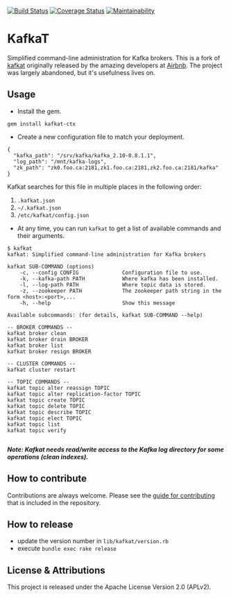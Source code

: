 [![Build Status](https://travis-ci.org/ctxswitch/kafkat.png?branch=master)](https://travis-ci.org/ctxswitch/kafkat)
[![Coverage Status](https://coveralls.io/repos/github/ctxswitch/kafkat/badge.svg?branch=master)](https://coveralls.io/github/ctxswitch/kafkat?branch=master)
[![Maintainability](https://api.codeclimate.com/v1/badges/7fb0ef80004b68e1373c/maintainability)](https://codeclimate.com/github/ctxswitch/kafkat/maintainability)

# KafkaT

Simplified command-line administration for Kafka brokers.  This is a fork of [kafkat](https://github.com/airbnb/kafkat) originally released by the amazing developers at [Airbnb](opensource@airbnb.com).  The project was largely abandoned, but it's usefulness lives on.

## Usage

* Install the gem.

```
gem install kafkat-ctx
```

* Create a new configuration file to match your deployment.

```
{
  "kafka_path": "/srv/kafka/kafka_2.10-0.8.1.1",
  "log_path": "/mnt/kafka-logs",
  "zk_path": "zk0.foo.ca:2181,zk1.foo.ca:2181,zk2.foo.ca:2181/kafka"
}
```

Kafkat searches for this file in multiple places in the following order:

1. `.kafkat.json`
2. `~/.kafkat.json`
3. `/etc/kafkat/config.json`

* At any time, you can run `kafkat` to get a list of available commands and their arguments.

```
$ kafkat
kafkat: Simplified command-line administration for Kafka brokers

kafkat SUB-COMMAND (options)
    -c, --config CONFIG              Configuration file to use.
    -k, --kafka-path PATH            Where kafka has been installed.
    -l, --log-path PATH              Where topic data is stored.
    -z, --zookeeper PATH             The zookeeper path string in the form <host>:<port>,...
    -h, --help                       Show this message

Available subcommands: (for details, kafkat SUB-COMMAND --help)

-- BROKER COMMANDS --
kafkat broker clean
kafkat broker drain BROKER
kafkat broker list
kafkat broker resign BROKER

-- CLUSTER COMMANDS --
kafkat cluster restart

-- TOPIC COMMANDS --
kafkat topic alter reassign TOPIC
kafkat topic alter replication-factor TOPIC
kafkat topic create TOPIC
kafkat topic delete TOPIC
kafkat topic describe TOPIC
kafkat topic elect TOPIC
kafkat topic list
kafkat topic verify
  
```

***Note: Kafkat needs read/write access to the Kafka log directory for some operations (clean indexes).***

## How to contribute

Contributions are always welcome.  Please see the [guide for contributing](CONTRIBUTING.md) that is included in the repository.

## How to release

* update the version number in `lib/kafkat/version.rb`
* execute `bundle exec rake release`

## License & Attributions
This project is released under the Apache License Version 2.0 (APLv2).
